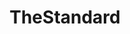 ---
title: TheStandard
category:
  - Defi
ApprovedOn: Q1 2024
externalUrl: "#"
type: Grant 
grantType: Project
---